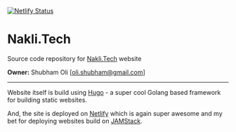
[![Netlify Status](https://api.netlify.com/api/v1/badges/670022f1-9fc3-4803-8e8b-43cc213c87b5/deploy-status)](https://app.netlify.com/sites/condescending-brattain-6281e9/deploys)

# Nakli.Tech

Source code repository for [Nakli.Tech](https://nakli.tech) website 

**Owner:** Shubham Oli [oli.shubham@gmail.com]

---

Website itself is build using [Hugo](https://gohugo.io/) - a super cool Golang based framework for building static websites. 

And, the site is deployed on [Netlify](https://www.netlify.com/) which is again super awesome and my bet for deploying websites build on [JAMStack](https://jamstack.org/).

